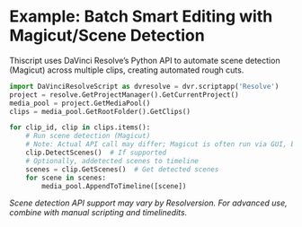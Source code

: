 # Example: Batch Smart Editing with Magicut/Scene Detection

Thiscript uses DaVinci Resolve’s Python API to automate scene detection (Magicut) across multiple clips, creating automated rough cuts.

```python
import DaVinciResolveScript as dvresolve = dvr.scriptapp('Resolve')
project = resolve.GetProjectManager().GetCurrentProject()
media_pool = project.GetMediaPool()
clips = media_pool.GetRootFolder().GetClips()

for clip_id, clip in clips.items():
    # Run scene detection (Magicut)
    # Note: Actual API call may differ; Magicut is often run via GUI, but scripting can trigger scene detection
    clip.DetectScenes()  # If supported
    # Optionally, addetected scenes to timeline
    scenes = clip.GetScenes()  # Get detected scenes
    for scene in scenes:
        media_pool.AppendToTimeline([scene])
```
*Scene detection API support may vary by Resolversion. For advanced use, combine with manual scripting and timelinedits.*




